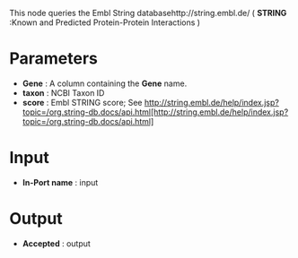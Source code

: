 This node queries the Embl String databasehttp://string.embl.de/ ( **STRING** :Known and Predicted Protein-Protein Interactions )

# Parameters #


  * **Gene** : A column containing the  **Gene**  name.
  * **taxon** : NCBI Taxon ID
  * **score** : Embl STRING score; See http://string.embl.de/help/index.jsp?topic=/org.string-db.docs/api.html[http://string.embl.de/help/index.jsp?topic=/org.string-db.docs/api.html]

# Input #


  * **In-Port name** : input


# Output #


  * **Accepted** : output